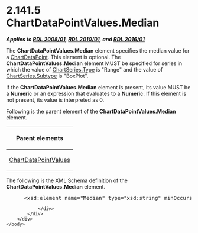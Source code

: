 <html dir="LTR" xmlns:mshelp="http://msdn.microsoft.com/mshelp" xmlns:ddue="http://ddue.schemas.microsoft.com/authoring/2003/5" xmlns:xlink="http://www.w3.org/1999/xlink" xmlns:tool="http://www.microsoft.com/tooltip">
    <head>
        <meta http-equiv="Content-Type" content="text/html; CHARSET=utf-8"></meta>
        <meta name="save" content="history"></meta>
        <title>2.141.5 ChartDataPointValues.Median</title>
        <xml>
            <mshelp:toctitle title="2.141.5 ChartDataPointValues.Median"></mshelp:toctitle>
            <mshelp:rltitle title="[MS-RDL]: ChartDataPointValues.Median"></mshelp:rltitle>
            <mshelp:keyword index="A" term="88652b2d-2b4b-4af9-8d15-01ec39ca8cae"></mshelp:keyword>
            <mshelp:attr name="DCSext.ContentType" value="open specification"></mshelp:attr>
            <mshelp:attr name="AssetID" value="88652b2d-2b4b-4af9-8d15-01ec39ca8cae"></mshelp:attr>
            <mshelp:attr name="TopicType" value="kbRef"></mshelp:attr>
            <mshelp:attr name="DCSext.Title" value="[MS-RDL]: ChartDataPointValues.Median" />
        </xml>
    </head>
    <body>
        <div id="header">
            <h1 class="heading">2.141.5 ChartDataPointValues.Median</h1>
        </div>
        <div id="mainSection">
            <div id="mainBody">
                <div id="allHistory" class="saveHistory"></div>
                <div id="sectionSection0" class="section" name="collapseableSection">
                    

<p><b><i>Applies to </i></b><a href="1e855f94-4617-47e4-b89e-0856c6cb420f.md"><b><i>RDL 2008/01</i></b></a><b><i>,
</i></b><a href="3428e690-a348-4ec7-8a6a-8efb42d2cdee.md"><b><i>RDL 2010/01</i></b></a><b><i>,
and </i></b><a href="52ce3983-2bfc-4e72-9359-42aaf5fe4509.md"><b><i>RDL 2016/01</i></b></a></p>

<p>The <b>ChartDataPointValues.Median</b> element specifies the
median value for a <a href="86cf2a9b-4610-4ffe-8fff-16480a7bf6a4.md">ChartDataPoint</a>.
This element is optional. The <b>ChartDataPointValues.Median</b> element MUST
be specified for series in which the value of <a href="d4c74852-ecd9-4eb7-90ae-705a369963fe.md">ChartSeries.Type</a> is
&quot;Range&quot; and the value of <a href="4b2b5c6a-16e8-4996-b095-513b2bec5a15.md">ChartSeries.Subtype</a> is
&quot;BoxPlot&quot;.</p>

<p>If the <b>ChartDataPointValues.Median</b> element is
present, its value MUST be a <b>Numeric</b> or an expression that evaluates to
a <b>Numeric</b>. If this element is not present, its value is interpreted as
0.</p>

<p>Following is the parent element of the <b>ChartDataPointValues.Median</b>
element.</p>

<table>
 <thead>
  <tr>
   <th>
   <p>Parent elements</p>
   </th>
  </tr>
 </thead>
 <tr>
  <td>
  <p><a href="363590aa-46c3-499a-927f-a6495a0b1ab6.md">ChartDataPointValues</a></p>
  </td>
 </tr>
</table>

<p>The following is the XML Schema definition of the <b>ChartDataPointValues.Median</b>
element.           </p>

<dl>
<dd>
<div><pre> &lt;xsd:element name=&quot;Median&quot; type=&quot;xsd:string&quot; minOccurs=&quot;0&quot; /&gt;
</pre></div>
</dd></dl>


                </div>
            </div>
        </div>
    </body>
</html>